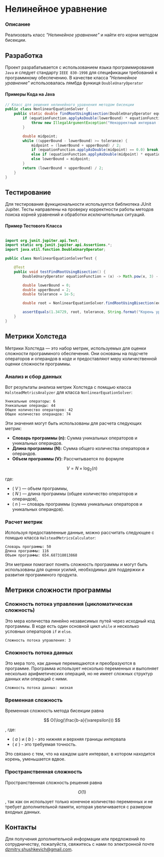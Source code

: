 # Нелинейное уравнение

### Описание

Реализовать класс _"Нелинейное уравнение"_ и найти его корни методом бисекции.

## Разработка

Проект разрабатывается с использованием языка программирования `Java` и следует стандарту `IEEE 830-1998` для спецификации требований к программному обеспечению.
В качестве класса _"Нелинейное уравнение"_ использовалась лямбда функиця `DoubleUnaryOperator`

#### Примеры Кода на Java

```java
// Класс для решения нелинейного уравнения методом бисекции
public class NonlinearEquationSolver {
    public static double findRootUsingBisection(DoubleUnaryOperator equationFunction, double lowerBound, double upperBound, double tolerance) {
        if (equationFunction.applyAsDouble(lowerBound) * equationFunction.applyAsDouble(upperBound) >= 0) {
            throw new IllegalArgumentException("Некорректный интервал [lowerBound;upperBound].");
        }

        double midpoint;
        while ((upperBound - lowerBound) >= tolerance) {
            midpoint = (lowerBound + upperBound) / 2;
            if (equationFunction.applyAsDouble(midpoint) == 0.0) break;
            else if (equationFunction.applyAsDouble(midpoint) * equationFunction.applyAsDouble(lowerBound) < 0) upperBound = midpoint;
            else lowerBound = midpoint;
        }
        return (lowerBound + upperBound) / 2;
    }
}
```

## Тестирование
Для тестирования функциональности используется библиотека JUnit Jupiter. Тесты направлены на проверку корректности работы методов поиска корней уравнений и обработки исключительных ситуаций.

#### Пример Тестового Класса
```java

import org.junit.jupiter.api.Test;
import static org.junit.jupiter.api.Assertions.*;
import java.util.function.DoubleUnaryOperator;

public class NonlinearEquationSolverTest {

    @Test
    public void testFindRootUsingBisection() {
        DoubleUnaryOperator equationFunction = (x) -> Math.pow(x, 3) - 3 * Math.pow(x, 2) + 3;

        double lowerBound = 0;
        double upperBound = 2;
        double tolerance = 1e-5;

        double root = NonlinearEquationSolver.findRootUsingBisection(equationFunction, lowerBound, upperBound, tolerance);

        assertEquals(1.34729, root, tolerance, String.format("Корень уравнения должен быть близок к %s", root));
    }
}
```

## Метрики Холстеда

Метрики Холстеда — это набор метрик, используемых для оценки сложности программного обеспечения. Они основаны на подсчете операторов и операндов в коде и предоставляют меру количественной оценки сложности программы.

### Анализ и сбор данных

Вот результаты анализа метрик Холстеда с помщью класса `HalsteadMetricsAnalyzer` для класса `NonlinearEquationSolver`:

```text
Уникальные операторы: 6
Уникальные операнды: 44
Общее количество операторов: 42
Общее количество операндов: 74
```

Эти значения могут быть использованы для расчета следующих метрик:

- **Словарь программы (n):** Сумма уникальных операторов и уникальных операндов.
- **Длина программы (N):** Сумма общего количества операторов и операндов.
- **Объем программы (V):** Рассчитывается по формуле

$$ V = N \times \log_2(n) $$

где:
- \( _V_ \) — объем программы,
- \( _N_ \) — длина программы (общее количество операторов и операндов),
- \( _n_ \) — словарь программы (сумма уникальных операторов и уникальных операндов).

### Расчет метрик

Используя предоставленные данные, можно рассчитать следующее с помщью класса `HalsteadMetricsCalculator`:

```text
Словарь программы: 50
Длина программы: 116
Объем программы: 654.687318013868
```

Эти метрики помогают понять сложность программы и могут быть использованы для оценки усилий, необходимых для поддержки и развития программного продукта.

## Метрики сложности программы

### Сложность потока управления (цикломатическая сложность)
Это мера количества линейно независимых путей через исходный код программы. В коде есть один основной цикл `while` и несколько условных операторов `if` и `else`.

```text
Сложность потока управления: 3
``` 

### Сложность потока данных
Это мера того, как данные перемещаются и преобразуются в программе. Программа использует несколько переменных и выполняет несколько арифметических операций, но не имеет сложных структур данных или операций с ними.

```text
Сложность потока данных: низкая
```

### Временная сложность
Временная сложность метода бисекции равна

$$ O(\log(\frac{b-a}{\varepsilon})) $$

, где:
- \( _a_ \) и \( _b_ \) - это нижняя и верхняя границы интервала
- \( _ε_ \) - это требуемая точность.

Это связано с тем, что на каждом шаге интервал, в котором находится корень, уменьшается вдвое.



### Пространственная сложность
Пространственная сложность решения равна

$$ O(1) $$

, так как он использует только конечное количество переменных и не требует дополнительной памяти, которая увеличивается с размером входных данных.

## Контакты
Для получения дополнительной информации или предложений по сотрудничеству, пожалуйста, свяжитесь с нами по электронной почте [dzmitry.shushkevich@gmail.com](mailto:dzmitry.shushkevich@gmail.com).
